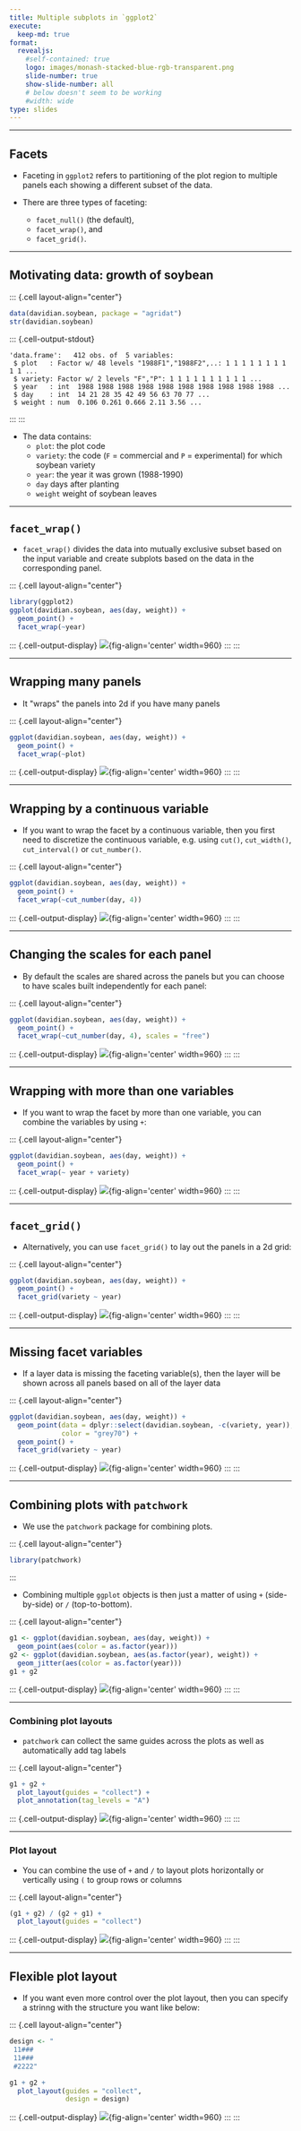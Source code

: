 ```yaml
---
title: Multiple subplots in `ggplot2`
execute:
  keep-md: true
format: 
  revealjs:
    #self-contained: true
    logo: images/monash-stacked-blue-rgb-transparent.png
    slide-number: true
    show-slide-number: all
    # below doesn't seem to be working
    #width: wide
type: slides
---
```





---

## Facets 

* Faceting in `ggplot2` refers to partitioning of the plot region to multiple panels each showing a different subset of the data.
* There are three types of faceting:

  * `facet_null()` (the default),
  * `facet_wrap()`, and
  * `facet_grid()`.

---

## Motivating data: growth of soybean

::: {.cell layout-align="center"}

```{.r .cell-code}
data(davidian.soybean, package = "agridat")
str(davidian.soybean)
```

::: {.cell-output-stdout}
```
'data.frame':	412 obs. of  5 variables:
 $ plot   : Factor w/ 48 levels "1988F1","1988F2",..: 1 1 1 1 1 1 1 1 1 1 ...
 $ variety: Factor w/ 2 levels "F","P": 1 1 1 1 1 1 1 1 1 1 ...
 $ year   : int  1988 1988 1988 1988 1988 1988 1988 1988 1988 1988 ...
 $ day    : int  14 21 28 35 42 49 56 63 70 77 ...
 $ weight : num  0.106 0.261 0.666 2.11 3.56 ...
```
:::
:::

* The data contains:
  * `plot`: the plot code
  * `variety`: the code (`F` = commercial and `P` = experimental) for which soybean variety
  * `year`: the year it was grown (1988-1990)
  * `day` days after planting
  * `weight` weight of soybean leaves

---

## `facet_wrap()`

* `facet_wrap()` divides the data into mutually exclusive subset based on the input variable and create subplots based on the data in the corresponding panel.

::: {.cell layout-align="center"}

```{.r .cell-code}
library(ggplot2)
ggplot(davidian.soybean, aes(day, weight)) + 
  geom_point() +
  facet_wrap(~year)
```

::: {.cell-output-display}
![](images/chapter7-05/facet-wrap-demo-1.png){fig-align='center' width=960}
:::
:::

---

## Wrapping many panels

* It "wraps" the panels into 2d if you have many panels

::: {.cell layout-align="center"}

```{.r .cell-code}
ggplot(davidian.soybean, aes(day, weight)) + 
  geom_point() +
  facet_wrap(~plot)
```

::: {.cell-output-display}
![](images/chapter7-05/facet-wrap-demo-wrap-1.png){fig-align='center' width=960}
:::
:::

---

## Wrapping by a continuous variable

* If you want to wrap the facet by a continuous variable, then you first need to discretize the continuous variable, e.g. using `cut()`, `cut_width()`, `cut_interval()` or `cut_number()`.

::: {.cell layout-align="center"}

```{.r .cell-code}
ggplot(davidian.soybean, aes(day, weight)) + 
  geom_point() +
  facet_wrap(~cut_number(day, 4))
```

::: {.cell-output-display}
![](images/chapter7-05/facet-wrap-demo-cont-1.png){fig-align='center' width=960}
:::
:::

---

## Changing the scales for each panel

* By default the scales are shared across the panels but you can choose to have scales  built independently for each panel:

::: {.cell layout-align="center"}

```{.r .cell-code}
ggplot(davidian.soybean, aes(day, weight)) + 
  geom_point() +
  facet_wrap(~cut_number(day, 4), scales = "free")
```

::: {.cell-output-display}
![](images/chapter7-05/facet-wrap-demo-cont-scales-1.png){fig-align='center' width=960}
:::
:::


---

## Wrapping with more than one variables

* If you want to wrap the facet by more than one variable, you can combine the variables by using `+`:

::: {.cell layout-align="center"}

```{.r .cell-code}
ggplot(davidian.soybean, aes(day, weight)) + 
  geom_point() +
  facet_wrap(~ year + variety)
```

::: {.cell-output-display}
![](images/chapter7-05/facet-wrap-demo-interaction-1.png){fig-align='center' width=960}
:::
:::


---

## `facet_grid()`

* Alternatively, you can use `facet_grid()` to lay out the panels in a 2d grid:

::: {.cell layout-align="center"}

```{.r .cell-code}
ggplot(davidian.soybean, aes(day, weight)) + 
  geom_point() +
  facet_grid(variety ~ year)
```

::: {.cell-output-display}
![](images/chapter7-05/facet-grid-demo-1.png){fig-align='center' width=960}
:::
:::

---

## Missing facet variables

* If a layer data is missing the faceting variable(s), then the layer will be shown across all panels based on all of the layer data

::: {.cell layout-align="center"}

```{.r .cell-code}
ggplot(davidian.soybean, aes(day, weight)) + 
  geom_point(data = dplyr::select(davidian.soybean, -c(variety, year)),
             color = "grey70") +
  geom_point() +
  facet_grid(variety ~ year)
```

::: {.cell-output-display}
![](images/chapter7-05/facet-all-1.png){fig-align='center' width=960}
:::
:::

---

## Combining plots with `patchwork`

* We use the `patchwork` package for combining plots.

::: {.cell layout-align="center"}

```{.r .cell-code}
library(patchwork)
```
:::
* Combining multiple `ggplot` objects is then just a matter of using `+` (side-by-side) or `/` (top-to-bottom).

::: {.cell layout-align="center"}

```{.r .cell-code}
g1 <- ggplot(davidian.soybean, aes(day, weight)) +
  geom_point(aes(color = as.factor(year))) 
g2 <- ggplot(davidian.soybean, aes(as.factor(year), weight)) +
  geom_jitter(aes(color = as.factor(year))) 
g1 + g2
```

::: {.cell-output-display}
![](images/chapter7-05/patchwork-demo-1.png){fig-align='center' width=960}
:::
:::

---

### Combining plot layouts

* `patchwork` can collect the same guides across the plots as well as automatically add tag labels

::: {.cell layout-align="center"}

```{.r .cell-code}
g1 + g2 + 
  plot_layout(guides = "collect") + 
  plot_annotation(tag_levels = "A")
```

::: {.cell-output-display}
![](images/chapter7-05/patchwork-layouts-1.png){fig-align='center' width=960}
:::
:::

---

### Plot layout

* You can combine the use of `+` and `/` to layout plots horizontally or vertically using `(` to group rows or columns

::: {.cell layout-align="center"}

```{.r .cell-code}
(g1 + g2) / (g2 + g1) + 
  plot_layout(guides = "collect")
```

::: {.cell-output-display}
![](images/chapter7-05/patchwork-layout-1.png){fig-align='center' width=960}
:::
:::

---

## Flexible plot layout

* If you want even more control over the plot layout, then you can specify a strinng with the structure you want like below:

::: {.cell layout-align="center"}

```{.r .cell-code}
design <- "
 11###
 11###
 #2222"

g1 + g2 + 
  plot_layout(guides = "collect",
              design = design)
```

::: {.cell-output-display}
![](images/chapter7-05/patchwork-design-1.png){fig-align='center' width=960}
:::
:::
